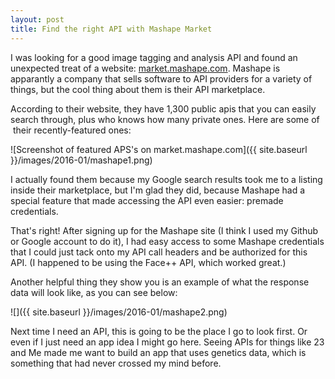 ```yaml
---
layout: post
title: Find the right API with Mashape Market
---
```


I was looking for a good image tagging and analysis API and found an unexpected treat of a website: [market.mashape.com](http://market.mashape.com). Mashape is apparantly a company that sells software to API providers for a variety of things, but the cool thing about them is their API marketplace.

According to their website, they have 1,300 public apis that you can easily search through, plus who knows how many private ones. Here are some of  their recently-featured ones:

![Screenshot of featured APS's on market.mashape.com]({{ site.baseurl }}/images/2016-01/mashape1.png)

I actually found them because my Google search results took me to a listing inside their marketplace, but I'm glad they did, because Mashape had a special feature that made accessing the API even easier: premade credentials.

That's right! After signing up for the Mashape site (I think I used my Github or Google account to do it), I had easy access to some Mashape credentials that I could just tack onto my API call headers and be authorized for this API. (I happened to be using the Face++ API, which worked great.)

Another helpful thing they show you is an example of what the response data will look like, as you can see below:

![]({{ site.baseurl }}/images/2016-01/mashape2.png)

Next time I need an API, this is going to be the place I go to look first. Or even if I just need an app idea I might go here. Seeing APIs for things like 23 and Me made me want to build an app that uses genetics data, which is something that had never crossed my mind before.
